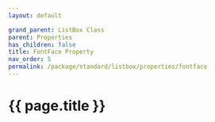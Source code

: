 ```yaml
---
layout: default

grand_parent: ListBox Class
parent: Properties
has_children: false
title: FontFace Property
nav_order: 5
permalink: /package/standard/listbox/properties/fontface
---
```

# {{ page.title }}
